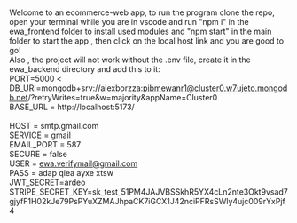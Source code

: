 <br> Welcome to an ecommerce-web app, to run the program clone the repo, open your terminal while you are in vscode and run "npm i" in the ewa_frontend folder to install used modules and "npm start" in the main folder to start the app , then click on the local host link and you are good to go!
<br> Also , the project will not work without the .env file, create it in the ewa_backend directory and add this to it: 
<br> PORT=5000 <
 <br> DB_URI=mongodb+srv://alexborzza:pibmewanr1@cluster0.w7ujeto.mongodb.net/?retryWrites=true&w=majority&appName=Cluster0 
 <br> BASE_URL = http://localhost:5173/  
 <br> HOST = smtp.gmail.com 
 <br> SERVICE = gmail 
<br> EMAIL_PORT = 587 
<br> SECURE = false 
<br> USER = ewa.verifymail@gmail.com 
<br> PASS = adap qiea ayxe xtsw 
<br> JWT_SECRET=ardeo 
<br> STRIPE_SECRET_KEY=sk_test_51PM4JAJVBSSkhR5YX4cLn2nte3Okt9vsad7gjyfF1H02kJe79PsPYuXZMAJhpaCK7iGCX1J42nciPFRsSWly4ujc009rYxPjf4 
